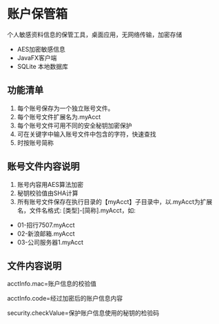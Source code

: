 # 账户保管箱  
个人敏感资料信息的保管工具，桌面应用，无网络传输，加密存储

 - AES加密敏感信息
 - JavaFX客户端
 - SQLite 本地数据库

## 功能清单
1. 每个账号保存为一个独立账号文件。
2. 每个账号文件扩展名为.myAcct
3. 每个账号文件可用不同的安全秘钥加密保护
4. 可在关键字中输入账号文件中包含的字符，快速查找
5. 时按账号简称 


## 账号文件内容说明
1. 账号内容用AES算法加密
2. 秘钥校验值由SHA计算
3. 所有账号文件保存在执行目录的【myAcct】子目录中，以.myAcct为扩展名，文件名格式: [类型]-[简称].myAcct，如:
  - 01-招行7507.myAcct
  - 02-新浪邮箱.myAcct
  - 03-公司服务器1.myAcct

## 文件内容说明
acctInfo.mac=账户信息的校验值

acctInfo.code=经过加密后的账户信息内容 

security.checkValue=保护账户信息使用的秘钥的检验码

